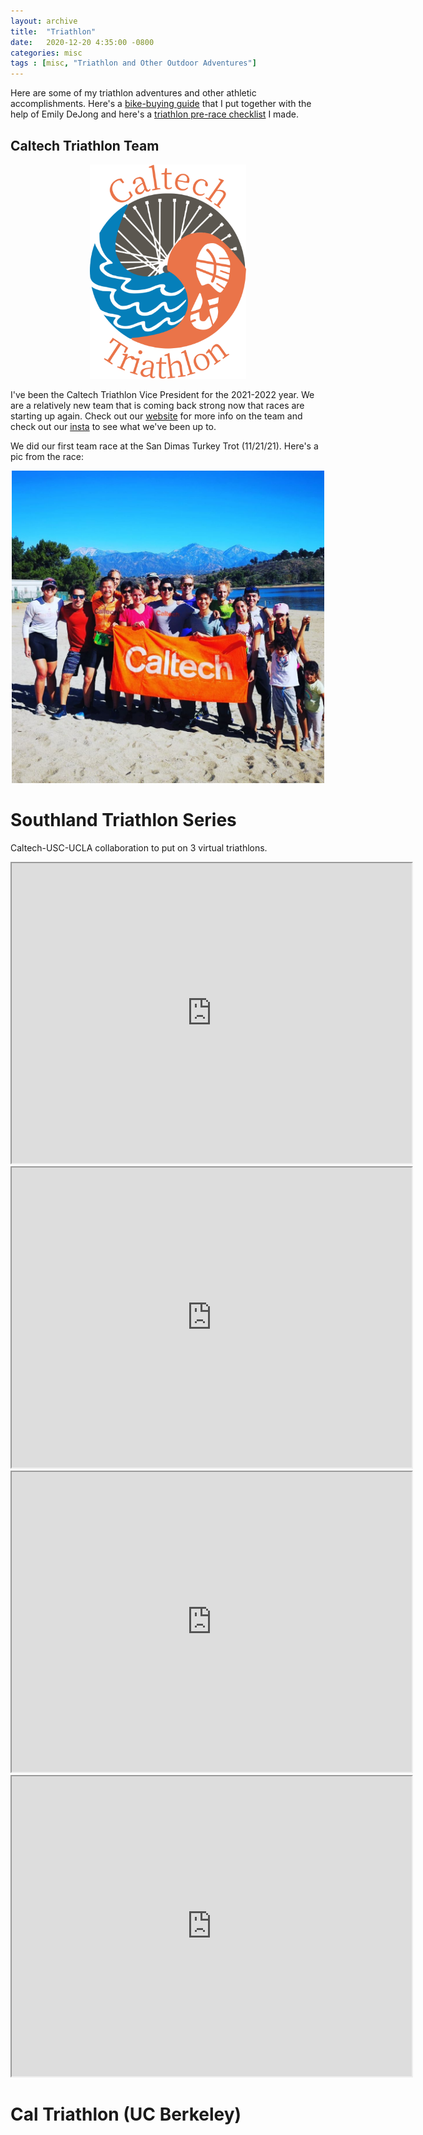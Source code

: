 ```yaml
---
layout: archive
title:  "Triathlon"
date:   2020-12-20 4:35:00 -0800
categories: misc
tags : [misc, "Triathlon and Other Outdoor Adventures"]
---
```


Here are some of my triathlon adventures and other athletic accomplishments. Here's a [bike-buying guide](https://docs.google.com/document/d/1YAlU_kbaGB46tE-5G1xkEX1d2Z6miZRnEuAx0bKcUqg/edit) that I put together with the help of Emily DeJong and here's a [triathlon pre-race checklist](https://docs.google.com/document/d/1kkdt1pK13rK3pLSUa4tam5okZy8s_wEVEt1JwLhL6eM/edit) I made. 

## Caltech Triathlon Team 

<center>
<img src='/assets/images/maddies_clear.png' style='width:250px;'>
</center>

I've been the Caltech Triathlon Vice President for the 2021-2022 year. We are a relatively new team that is coming back strong now that races are starting up again. Check out our [website](https://triathlon.clubs.caltech.edu/) for more info on the team and check out our [insta](https://www.instagram.com/caltech_triathlon/) to see what we've been up to. 

We did our first team race at the San Dimas Turkey Trot (11/21/21). Here's a pic from the race: 
<center>
<img src='/assets/images/turkey_tri.jpg' style='width:500px;'>
</center>
 


# Southland Triathlon Series

Caltech-USC-UCLA collaboration to put on 3 virtual triathlons. 

<center>
<iframe src="https://drive.google.com/file/d/18m2vaOU1eNOcsRM0uhvsDSWGY7Se3pBW/preview" width="640" height="480" allow="autoplay"></iframe>
</center>

<center>
<iframe src="https://drive.google.com/file/d/15_PNN3xtC0o0wSSu9kL5T20buc8VOl_s/preview" width="640" height="480" allow="autoplay"></iframe>
</center>

<center>
<iframe src="https://drive.google.com/file/d/1TszGXsAAI51PsXNvNTLtTU3w9aqw6xMQ/preview" width="640" height="480" allow="autoplay"></iframe>
</center>

<center>
<iframe src="https://drive.google.com/file/d/1UeRE0cIjMeXqr3FPVlkS2m-uNOFlyPkO/preview" width="640" height="480" allow="autoplay"></iframe>
</center>


# Cal Triathlon (UC Berkeley)
